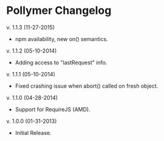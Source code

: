 Pollymer Changelog
==================

v. 1.1.3 (11-27-2015)

  * npm availability, new on() semantics.

v. 1.1.2 (05-10-2014)

  * Adding access to "lastRequest" info.

v. 1.1.1 (05-10-2014)

  * Fixed crashing issue when abort() called on fresh object.

v. 1.1.0 (04-28-2014)

  * Support for RequireJS (AMD).

v. 1.0.0 (01-31-2013)

  * Initial Release.
